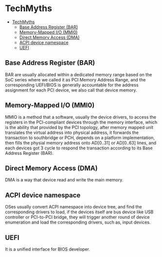 # TechMyths

- [TechMyths](#techmyths)
  - [Base Address Register (BAR)](#base-address-register-bar)
  - [Memory-Mapped I/O (MMI0)](#memory-mapped-io-mmi0)
  - [Direct Memory Access (DMA)](#direct-memory-access-dma)
  - [ACPI device namespace](#acpi-device-namespace)
  - [UEFI](#uefi)

## Base Address Register (BAR)

BAR are usually allocated within a dedicated memory range based on the SoC series where we called it as PCI Memory Address Range, and the corresponding UEFI/BIOS is generally accountable for the address assignment for each PCI device, we also call that device memory.

## Memory-Mapped I/O (MMI0)
MMIO is a method that a software, usually the device drivers, to access the registers in the PCI-compliant devices through the memory interface, which is the ability that provided by the PCI topology, after memory mapped unit translates the virtual address into physical address, it forwards the transaction to southbridge or PCH, depends on a platform implementation, then fills the physial memory address onto AD[0..31] or AD[0..63] lines, and each devices got 3 cycle to respond the transaction according to its Base Address Register (BAR).

## Direct Memory Access (DMA)
DMA is a way that device read and write the main memory.

## ACPI device namespace
OSes usually convert ACPI namespace into device tree, and find the corresponding drivers to load, if the devices itself are bus device like USB controller or PCI-to-PCI bridge, they will trigger another round of device enumeration and load the corresponding drivers, such as, input devices.

## UEFI
It is a unified interface for BIOS developer.

